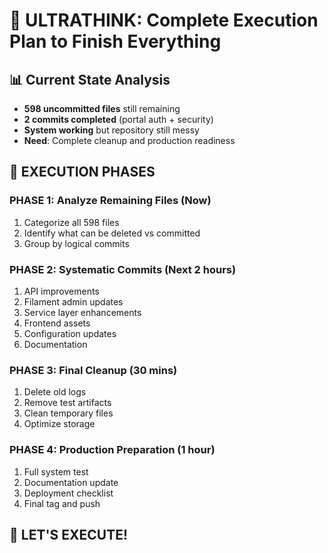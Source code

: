 # 🧠 ULTRATHINK: Complete Execution Plan to Finish Everything

## 📊 Current State Analysis
- **598 uncommitted files** still remaining
- **2 commits completed** (portal auth + security)
- **System working** but repository still messy
- **Need**: Complete cleanup and production readiness

## 🎯 EXECUTION PHASES

### PHASE 1: Analyze Remaining Files (Now)
1. Categorize all 598 files
2. Identify what can be deleted vs committed
3. Group by logical commits

### PHASE 2: Systematic Commits (Next 2 hours)
1. API improvements
2. Filament admin updates
3. Service layer enhancements
4. Frontend assets
5. Configuration updates
6. Documentation

### PHASE 3: Final Cleanup (30 mins)
1. Delete old logs
2. Remove test artifacts
3. Clean temporary files
4. Optimize storage

### PHASE 4: Production Preparation (1 hour)
1. Full system test
2. Documentation update
3. Deployment checklist
4. Final tag and push

## 🚀 LET'S EXECUTE!